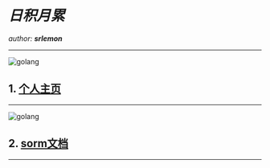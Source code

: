 # ***日积月累***

*author:* ***srlemon*** 

---

![golang](https://timgsa.baidu.com/timg?image&quality=80&size=b9999_10000&sec=1565171923259&di=b6052e760f693a905d132f55503f134b&imgtype=0&src=http%3A%2F%2F5b0988e595225.cdn.sohucs.com%2Fimages%2F20180906%2F399142de6a704b90a9248a1485cd0170.png)

## 1.  [个人主页](https://srlemon.github.io)

---

![golang](https://timgsa.baidu.com/timg?image&quality=80&size=b9999_10000&sec=1565172081038&di=693b2ac1322ad16e12eefe515a2f4abb&imgtype=0&src=http%3A%2F%2Fwww.fmi.com.cn%2Fuploadfile%2F2019%2F0122%2F20190122073051923.jpg)
## 2. [sorm文档](https://srlemon.github.io/sorm/)

---